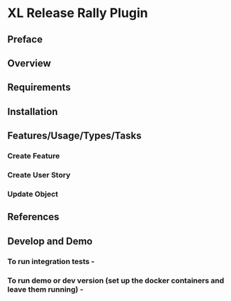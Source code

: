 # XL Release Rally Plugin


## Preface

## Overview

## Requirements

## Installation

## Features/Usage/Types/Tasks

### Create Feature

### Create User Story

### Update Object

## References

## Develop and Demo

### To run integration tests - 

### To run demo or dev version (set up the docker containers and leave them running) -
